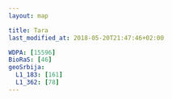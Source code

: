 ```yaml
---
layout: map

title: Tara
last_modified_at: 2018-05-20T21:47:46+02:00

WDPA: [15596]
BioRaS: [46]
geoSrbija:
  L1_183: [161]
  L1_362: [78]
---
```

